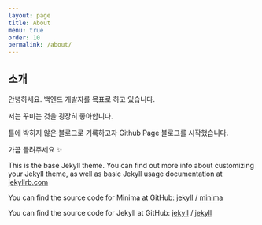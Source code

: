 ```yaml
---
layout: page
title: About
menu: true
order: 10
permalink: /about/
---
```


## 소개

안녕하세요. 백엔드 개발자를 목표로 하고 있습니다.

저는 꾸미는 것을 굉장히 좋아합니다.

틀에 박히지 않은 블로그로 기록하고자 Github Page 블로그를 시작했습니다.

가끔 들려주세요 ✨



This is the base Jekyll theme. You can find out more info about customizing your Jekyll theme, as well as basic Jekyll usage documentation at [jekyllrb.com](https://jekyllrb.com/)

You can find the source code for Minima at GitHub:
[jekyll][jekyll-organization] /
[minima](https://github.com/jekyll/minima)

You can find the source code for Jekyll at GitHub:
[jekyll][jekyll-organization] /
[jekyll](https://github.com/jekyll/jekyll)


[jekyll-organization]: https://github.com/jekyll
